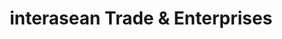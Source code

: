 ---
title: "interasean Trade & Enterprises"
url: /manila/interasean-trade-and-enterprises/
shop: electronics
---